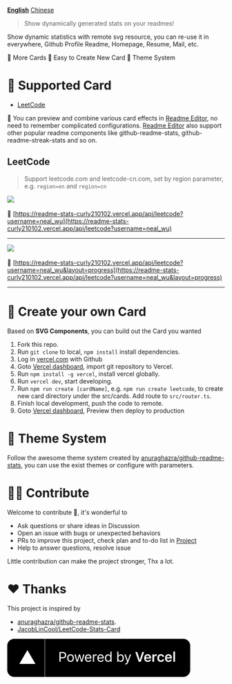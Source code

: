 <p align="center">

**[English](./README.md)** [Chinese](./docs/README-CN.md)

> Show dynamically generated stats on your readmes!

Show dynamic statistics with remote svg resource, you can re-use it in everywhere, Github Profile Readme, Homepage, Resume, Mail, etc.

👀 More Cards 🎈 Easy to Create New Card 🌈 Theme System

</p>

# 👀 Supported Card

- [LeetCode](#leetcode)

🚀 You can preview and combine various card effects in [Readme Editor](), no need to remember complicated configurations. [Readme Editor]() also support other popular readme components like github-readme-stats, github-readme-streak-stats and so on.

## LeetCode

> Support leetcode.com and leetcode-cn.com, set by region parameter, e.g. `region=en` and `region=cn`

[![](https://readme-stats-curly210102.vercel.app/api/leetcode?username=neal_wu)](https://readme-stats-curly210102.vercel.app/api/leetcode?username=neal_wu)

🔗 [https://readme-stats-curly210102.vercel.app/api/leetcode?username=neal_wu](https://readme-stats-curly210102.vercel.app/api/leetcode?username=neal_wu)

---

[![](https://readme-stats-curly210102.vercel.app/api/leetcode?username=neal_wu&layout=progress)](https://readme-stats-curly210102.vercel.app/api/leetcode?username=neal_wu&layout=progress)

🔗 [https://readme-stats-curly210102.vercel.app/api/leetcode?username=neal_wu&layout=progress](https://readme-stats-curly210102.vercel.app/api/leetcode?username=neal_wu&layout=progress)

---

# 🎈 Create your own Card

Based on **SVG Components**, you can build out the Card you wanted

1. Fork this repo.
2. Run `git clone` to local, `npm install` install dependencies.
3. Log in [vercel.com](https://vercel.com/) with Github
4. Goto [Vercel dashboard](https://vercel.com/dashboard), import git repository to Vercel.
5. Run `npm install -g vercel`, install vercel globally.
6. Run `vercel dev`, start developing.
7. Run `npm run create [cardName]`, e.g. `npm run create leetcode`, to create new card directory under the src/cards. Add route to `src/router.ts`.
8. Finish local development, push the code to remote.
9. Goto [Vercel dashboard](https://vercel.com/dashboard), Preview then deploy to production

# 🌈 Theme System

Follow the awesome theme system created by [anuraghazra/github-readme-stats](https://github.com/anuraghazra/github-readme-stats), you can use the exist themes or configure with parameters.

# 👏🏻 Contribute

Welcome to contribute 🤗, it's wonderful to

- Ask questions or share ideas in Discussion
- Open an issue with bugs or unexpected behaviors
- PRs to improve this project, check plan and to-do list in [Project](https://github.com/curly210102/readme-stats/projects)
- Help to answer questions, resolve issue

Little contribution can make the project stronger, Thx a lot.

# ❤️ Thanks

This project is inspired by

- [anuraghazra/github-readme-stats](https://github.com/anuraghazra/github-readme-stats).
- [JacobLinCool/LeetCode-Stats-Card](https://github.com/JacobLinCool/LeetCode-Stats-Card)

![](./powered-by-vercel.svg)
